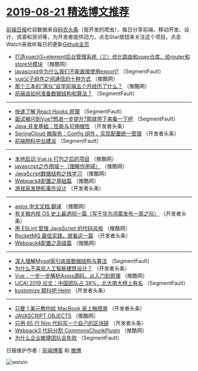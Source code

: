 # [2019-08-21 精选博文推荐](https://toutiao.qdkfweb.cn/date/2019/08/21)

[前端日报](https://qdkfweb.cn/c/news)栏目数据来自[码农头条](https://toutiao.qdkfweb.cn/)（我开发的爬虫），每日分享前端、移动开发、设计、资源和资讯等，为开发者提供动力，点击Star按钮来关注这个项目，点击Watch来收听每日的更新[Github主页](https://github.com/kujian/frontendDaily)
* [打造vuecli3+element后台管理系统（三）优化路由和vuex仓库，给router和store分模块](https://toutiao.qdkfweb.cn/122127.html) （推酷网）
* [javascript中为什么我们不能直接使用export?](https://toutiao.qdkfweb.cn/122034.html) （SegmentFault）
* [vue父子组件之间通信的十种方式](https://toutiao.qdkfweb.cn/122104.html) （推酷网）
* [那个三本的“家伙”自学前端五个月经历了什么？](https://toutiao.qdkfweb.cn/122106.html) （推酷网）
* [前端该如何准备数据结构和算法？](https://toutiao.qdkfweb.cn/122031.html) （SegmentFault）

***
* [快速了解 React Hooks 原理](https://toutiao.qdkfweb.cn/122042.html) （SegmentFault）
* [面试被问到Vue?想进一步提升?那就停下来看一下吧](https://toutiao.qdkfweb.cn/122033.html) （SegmentFault）
* [Java 并发基础：性能与可伸缩性](https://toutiao.qdkfweb.cn/122055.html) （开发者头条）
* [SpringCloud 微服务：Config 组件，实现配置统一管理](https://toutiao.qdkfweb.cn/122051.html) （开发者头条）
* [前端物料中台建设](https://toutiao.qdkfweb.cn/122045.html) （SegmentFault）

***
* [本地启动 Vue.js 打包之后的项目](https://toutiao.qdkfweb.cn/122120.html) （推酷网）
* [javascript之作用域一（理解作用域）](https://toutiao.qdkfweb.cn/122124.html) （推酷网）
* [JavaScript数据结构之栈学习](https://toutiao.qdkfweb.cn/122125.html) （推酷网）
* [Webpack4配置之基础篇](https://toutiao.qdkfweb.cn/122100.html) （推酷网）
* [游戏突发随机事件设计](https://toutiao.qdkfweb.cn/122063.html) （开发者头条）

***
* [axios 中文文档 翻译](https://toutiao.qdkfweb.cn/122112.html) （推酷网）
* [有关微内核 OS 史上最透彻一篇（写于华为鸿蒙发布一周之际）](https://toutiao.qdkfweb.cn/122074.html) （开发者头条）
* [用 ESLint 管理 JavaScript 的代码风格](https://toutiao.qdkfweb.cn/122126.html) （推酷网）
* [RocketMQ 最佳实践，就看这一篇](https://toutiao.qdkfweb.cn/122053.html) （开发者头条）
* [Webpack4配置之高级篇](https://toutiao.qdkfweb.cn/122101.html) （推酷网）

***
* [深入理解Mysql索引底层数据结构与算法](https://toutiao.qdkfweb.cn/122032.html) （SegmentFault）
* [为什么不喜欢人工智能建筑设计？](https://toutiao.qdkfweb.cn/122064.html) （开发者头条）
* [Vue：一步一步解析Axios源码，从入门到原理](https://toutiao.qdkfweb.cn/122113.html) （推酷网）
* [IJCAI 2019 论文：中国团队占 38%，北大南大榜上有名](https://toutiao.qdkfweb.cn/122043.html) （SegmentFault）
* [kustomize 颤抖吧 Helm](https://toutiao.qdkfweb.cn/122075.html) （开发者头条）

***
* [只要 1 美元教你给 MacBook 装上触摸屏](https://toutiao.qdkfweb.cn/122054.html) （开发者头条）
* [JAVASCRIPT OBJECTS](https://toutiao.qdkfweb.cn/122102.html) （推酷网）
* [只用 65 行 Nim 代码写一个自己的区块链](https://toutiao.qdkfweb.cn/122065.html) （开发者头条）
* [Webpack3 代码分割 CommonsChunkPlugin](https://toutiao.qdkfweb.cn/122114.html) （推酷网）
* [为什么企业敏捷团队会失败](https://toutiao.qdkfweb.cn/122044.html) （SegmentFault）

日报维护作者：[前端博客](https://qdkfweb.cn/) 和 [微博](https://qdkfweb.cn/go/weibo)

![weixin](https://user-images.githubusercontent.com/3055447/38468989-651132ac-3b80-11e8-8e6b-15122322a9d7.png)